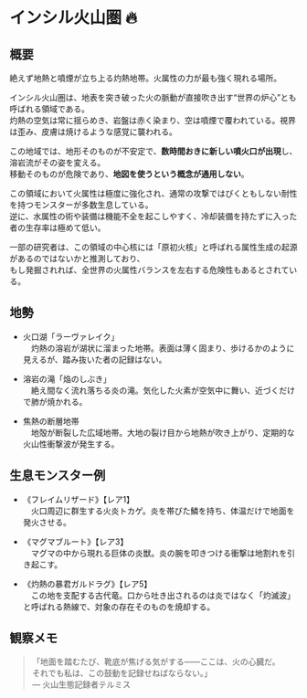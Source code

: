 # インシル火山圏 🔥

## 概要
絶えず地熱と噴煙が立ち上る灼熱地帯。火属性の力が最も強く現れる場所。

インシル火山圏は、地表を突き破った火の脈動が直接吹き出す“世界の炉心”とも呼ばれる領域である。  
灼熱の空気は常に揺らめき、岩盤は赤く染まり、空は噴煙で覆われている。視界は歪み、皮膚は焼けるような感覚に襲われる。

この地域では、地形そのものが不安定で、**数時間おきに新しい噴火口が出現**し、溶岩流がその姿を変える。  
移動そのものが危険であり、**地図を使うという概念が通用しない**。

この領域において火属性は極度に強化され、通常の攻撃ではびくともしない耐性を持つモンスターが多数生息している。  
逆に、水属性の術や装備は機能不全を起こしやすく、冷却装備を持たずに入った者の生存率は極めて低い。

一部の研究者は、この領域の中心核には「原初火核」と呼ばれる属性生成の起源があるのではないかと推測しており、  
もし発掘されれば、全世界の火属性バランスを左右する危険性もあるとされている。

## 地勢
- 火口湖「ラーヴァレイク」  
　灼熱の溶岩が湖状に溜まった地帯。表面は薄く固まり、歩けるかのように見えるが、踏み抜いた者の記録はない。

- 溶岩の滝「焔のしぶき」  
　絶え間なく流れ落ちる炎の滝。気化した火素が空気中に舞い、近づくだけで肺が焼かれる。

- 焦熱の断層地帯  
　地殻が断裂した広域地帯。大地の裂け目から地熱が吹き上がり、定期的な火山性衝撃波が発生する。

## 生息モンスター例
- 《フレイムリザード》【レア1】  
　火口周辺に群生する火炎トカゲ。炎を帯びた鱗を持ち、体温だけで地面を発火させる。

- 《マグマブルート》【レア3】  
　マグマの中から現れる巨体の炎獣。炎の腕を叩きつける衝撃は地割れを引き起こす。

- 《灼熱の暴君ガルドラグ》【レア5】  
　この地を支配する古代竜。口から吐き出されるのは炎ではなく「灼滅波」と呼ばれる熱線で、対象の存在そのものを焼却する。

## 観察メモ
> 「地面を踏むたび、靴底が焦げる気がする――ここは、火の心臓だ。  
> それでも私は、この鼓動を記録せねばならない。」  
> ― 火山生態記録者テルミス
